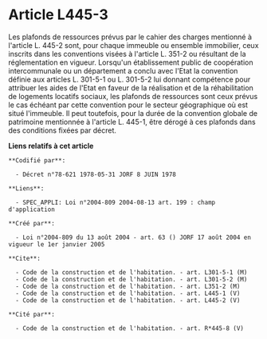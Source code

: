 # Article L445-3

Les plafonds de ressources prévus par le cahier des charges mentionné à l'article L. 445-2 sont, pour chaque immeuble ou
ensemble immobilier, ceux inscrits dans les conventions visées à l'article L. 351-2 ou résultant de la réglementation en
vigueur. Lorsqu'un établissement public de coopération intercommunale ou un département a conclu avec l'Etat la convention
définie aux articles L. 301-5-1 ou L. 301-5-2 lui donnant compétence pour attribuer les aides de l'Etat en faveur de la
réalisation et de la réhabilitation de logements locatifs sociaux, les plafonds de ressources sont ceux prévus le cas échéant
par cette convention pour le secteur géographique où est situé l'immeuble. Il peut toutefois, pour la durée de la convention
globale de patrimoine mentionnée à l'article L. 445-1, être dérogé à ces plafonds dans des conditions fixées par décret.

**Liens relatifs à cet article**

	**Codifié par**:

	  - Décret n°78-621 1978-05-31 JORF 8 JUIN 1978

	**Liens**:

	  - SPEC_APPLI: Loi n°2004-809 2004-08-13 art. 199 : champ d'application

	**Créé par**:

	  - Loi n°2004-809 du 13 août 2004 - art. 63 () JORF 17 août 2004 en vigueur le 1er janvier 2005

	**Cite**:

	  - Code de la construction et de l'habitation. - art. L301-5-1 (M)
	  - Code de la construction et de l'habitation. - art. L301-5-2 (M)
	  - Code de la construction et de l'habitation. - art. L351-2 (M)
	  - Code de la construction et de l'habitation. - art. L445-1 (V)
	  - Code de la construction et de l'habitation. - art. L445-2 (V)

	**Cité par**:

	  - Code de la construction et de l'habitation. - art. R*445-8 (V)
